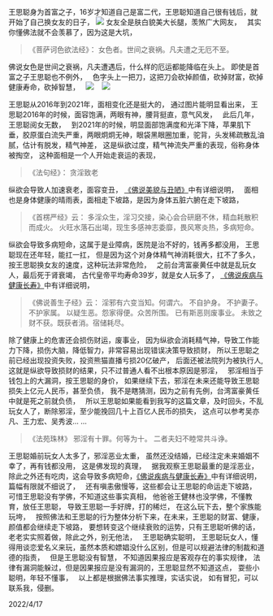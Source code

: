 王思聪身为首富之子，16岁才知道自己是富二代，王思聪知道自己很有钱后，就开始了自己换女友的日子，
![](images/21_105680.jpg)
女友全是肤白貌美大长腿，羡煞广大网友，
&nbsp;
其实你懂佛法就不会羡慕了，因为这是大坑，
&nbsp;
> 《菩萨诃色欲法经》：
> 女色者。世间之衰祸。凡夫遭之无厄不至。

佛说女色是世间之衰祸，凡夫遭遇后，什么样的厄运都能降临在头上。
即使是首富之子王思聪也不例外，
&nbsp;
色字头上一把刀，这把刀会砍掉颜值，砍掉财富，砍掉健康寿命，砍掉智慧，
&nbsp;
![](images/微信图片_20220416111305.png)
&nbsp;&nbsp;
![](images/微信图片_20220416111310.png)

王思聪从2016年到2021年，面相变化还是挺大的，
通过图片能明显看出来，
王思聪2016年的时候，面容饱满，两眼有神，腰背挺直，意气风发，
&nbsp;
此后几年，王思聪阅女无数，
&nbsp;
到2021年的时候，明显面部饱满度和光泽下降，苹果肌下垂，胶原蛋白流失严重，两眼炯炯无神，眼袋黑眼圈加重，驼背，头发稀疏散乱油腻，估计有脱发，精气神差，
这是纵欲过度，精气神流失严重的表现，俗称身体被掏空，
这种面相是一个人开始走衰运的表现，

> 《法句经》：
>  贪淫致老

纵欲会导致人加速衰老，面容变丑，
[《佛说美貌与丑陋》](https://www.kancloud.cn/luojiangtao/foshuomeimao)中有详细说明，
&nbsp;
面相也是身体健康的晴雨表，面相走下坡路，是因为身体五脏六腑在走下坡路，
> 《首楞严经》云： 
> 多淫众生，淫习交接，染心会合研磨不休，精血耗散积而成火。 
> 火旺水落石出竭，现生多感神志委靡，畏风寒炎热，多病短命。

纵欲会导致多病短命，这属于是业障病，医院是治不好的，钱再多都没用，
王思聪现在还年轻，能扛一扛，
但是因为这个对身体精气神消耗很大，扛不了多久，
按王思聪换女友的速度，这种玩法非常危险，
&nbsp;
之前台湾富豪黄任中就是乱玩女人，最后死于肾衰竭，
古代皇帝平均寿命39岁，就是女人玩多了，
[《佛说疾病与健康长寿》](https://www.kancloud.cn/luojiangtao/foshuojiankang)中有详细说明，
&nbsp;

> 《佛说善生子经》云： 
> 淫邪有六变当知。何谓六。
> 不自护身。
> 不护妻子。
> 不护家属。
> 以疑生恶。怨家得便。众苦所围。
> 已有斯恶则废事业。
> 未致之财不获。既获者消。宿储耗尽。

除了健康上的危害还会损伤财运，废事业，
因为纵欲会消耗精气神，导致工作能力下降，损伤大脑，降低智力，非常容易出现错误决策导致损财，
所以王思聪之前已经出现投资失败，投资熊猫直播亏损20亿破产，
后面还被法院列为被执行人,
这就是纵欲导致损财的结果，只不过普通人看不出根本原因是邪淫，
&nbsp;
邪淫相当于钱包上的大漏洞，按王思聪的身价，
如果继续下去，邪淫在未来还能导致王思聪损失上亿元人民币，甚至负债，
我不是瞎猜测，因为之前有先例，台湾富豪黄任中就是死之前就负债，
&nbsp;
所以王思聪如果能看到我写的这篇文章，及时回头，不乱玩女人了，断除邪淫，至少能挽回几十上百亿人民币的损失，
这点可以参考吴亦凡、王力宏、吴秀波... ...

> 《法苑珠林》
> 邪淫有十罪。何等为十。
> 二者夫妇不睦常共斗诤。

王思聪婚前玩女人太多了，邪淫恶业太重，
虽然还没结婚，已经注定未来婚姻不幸了，再有钱都没用，
这是佛发现的真理，
&nbsp;
据我观察王思聪最重的是淫恶业，
除此之外还有吃肉，这会导致多病短命，[《佛说疾病与健康长寿》](https://www.kancloud.cn/luojiangtao/foshuojiankang)中有详细说明，篇幅有限就不细说了，
&nbsp;
还有嗔恚傲慢等，这些都会让王思聪的命运走下坡路，
&nbsp;
可惜王思聪没有学佛，不知道这些事实真相，
他爸爸王健林也没学佛，不懂教育，放任王思聪，
导致王思聪一手好牌，打的稀烂，
在这么玩下去，整个家族能玩垮，
&nbsp;
按照佛法和王思聪的行为整体分析下来，在未来，王思聪的财富、健康，颜值都会继续走下坡路，
要想转变这个继续衰败的运势，只有王思聪听佛的话，老老实实照着做，除此之外，别无他法，
&nbsp;
王思聪确实聪明，
王思聪玩女人，懂得用谈恋爱名义来玩，虽然本质和嫖娼没什么区别，但是可以规避法律的制裁和道德的指责，
&nbsp;
但是王思聪没有智慧，
不知道因果报应是客观存在的事实规律，
法律有漏洞能躲过，但是因果报应是没有漏洞的，王思聪显然不知道这点，
耍些小聪明，年轻不懂事，
&nbsp;
以上都是根据佛法事实推理，实话实说，
如有冒犯，可以联系我，侵删。

2022/4/17
